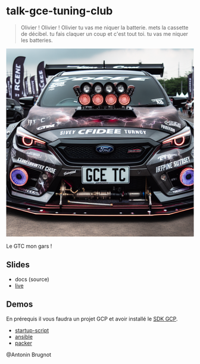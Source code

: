 # talk-gce-tuning-club

> Olivier ! Olivier ! Olivier tu vas me niquer la batterie. mets la cassette de décibel. tu fais claquer un coup et c'est tout toi. tu vas me niquer les batteries.

![logo](./docs/img/gce.png)

Le GTC mon gars !

## Slides

* docs (source)
* [live](https://antoninbr.github.io/talk-gce-tuning-club/)

## Demos

En prérequis il vous faudra un projet GCP et avoir installé le [SDK GCP](https://cloud.google.com/sdk/docs/install?hl=fr).

* [startup-script](demo/startup-script/README.md)
* [ansible](demo/ansible/README.md)
* [packer](demo/packer/README.md)

@Antonin Brugnot
